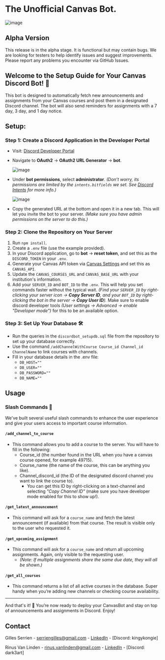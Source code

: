 # The Unofficial Canvas Bot.
![image](https://github.com/user-attachments/assets/97e68a62-f6e9-41d5-b2fe-708b49464401)

## Alpha Version

This release is in the alpha stage. It is functional but may contain bugs. We are looking for testers to help identify issues and suggest improvements. Please report any problems you encounter via GitHub Issues.

## Welcome to the Setup Guide for Your Canvas Discord Bot! 🎉

This bot is designed to automatically fetch new announcements and assignments from your Canvas courses and post them in a designated Discord channel. The bot will also send reminders for assignments with a 7 day, 3 day, and 1 day notice.

## Setup:

### Step 1: Create a Discord Application in the Developer Portal
- Visit: [Discord Developer Portal](https://discord.com/developers/docs/intro)
- Navigate to **OAuth2** -> **OAuth2 URL Generator** -> **bot**.
  
  ![image](https://github.com/user-attachments/assets/3214d1f4-81eb-4497-ac98-64eef3c59186)

- Under **bot permissions**, select **administrator**. *(Don’t worry, its permissions are limited by the `intents.bitfields` we set. See [Discord Intents](https://discord.com/developers/docs/topics/gateway#list-of-intents) for more info.)*
  
  ![image](https://github.com/user-attachments/assets/804290da-0a80-4d7b-8279-ed89da084422)

- Copy the generated URL at the bottom and open it in a new tab. This will let you invite the bot to your server. *(Make sure you have admin permissions on the server to do this.)*

### Step 2: Clone the Repository on Your Server
1. Run `npm install`.
2. Create a `.env` file (use the example provided).
3. In your Discord application, go to **bot** -> **reset token**, and set this as the `DISCORD_TOKEN` in your `.env`.
4. Generate your Canvas API token via [Canvas Settings](https://canvas.kdg.be/profile/settings) and set this as `CANVAS_API`.
5. Update the `CANVAS_COURSES_URL` and `CANVAS_BASE_URL` with your institution's information.
6. Add your `SERVER_ID` and `BOT_ID` to the `.env`. This will help you set commands faster without the typical wait. *(Find your `SERVER_ID` by right-clicking your server icon -> **Copy Server ID**, and your `BOT_ID` by right-clicking the bot in the server -> **Copy User ID**).* Make sure to enable discord developer tools *(User settings -> Advanced -> enable "Developer mode")* for this to be an available option.

### Step 3: Set Up Your Database 🛠️
- Run the queries in the `discordbot_setupdb.sql` file from the repository to set up your database correctly.
- Use the command `/addChannelWithCourse Course_id Channel_id ChannelName` to link courses with channels.
- Fill in your database details in the .env file:
   - `DB_HOST=""`
   - `DB_USER=""`
   - `DB_PASSWORD=""`
   - `DB_NAME=""`

## Usage

### Slash Commands 🚀
We've built several useful slash commands to enhance the user experience and give your users access to important course information.

#### `/add_channel_to_course`
- This command allows you to add a course to the server. You will have to fill in the following:
  - Course_id (the number found in the URL when you have a canvas course opened, for example 49715).
  - Course_name (the name of the course, this can be anything you like).
  - Channel_discord_id (the ID of the designated discord channel you want to link the course to).
    - You can get this ID by right-clicking on a text-channel and selecting *"Copy Channel ID"* (make sure you have developer mode enabled for this to show up!).

#### `/get_latest_announcement`
- This command will ask for a `course_name` and fetch the latest announcement (if available) from that course. The result is visible only to the user who requested it.

#### `/get_upcoming_assignment`
- This command will ask for a `course_name` and return all upcoming assignments. Again, only visible to the requesting user.
  - *(Note: If multiple assignments share the same due date, they will all be shown.)*

#### `/get_all_courses`
- This command returns a list of all active courses in the database. Super handy when you’re adding new channels or checking course availability.

---

And that's it! 🎉 You’re now ready to deploy your CanvasBot and stay on top of announcements and assignments in Discord. Enjoy!

## Contact
Gilles Serrien - [serriengilles@gmail.com](mailto:serriengilles@gmail.com) - [LinkedIn](https://www.linkedin.com/in/gillesserrien/) - [Discord: kingykongie]

Rinus Van Linden - [rinus.vanlinden@gmail.com](mailto:rinus.vanlinden@gmail.com) - [LinkedIn](https://www.linkedin.com/in/rinus-van-linden-a8b454292/) - [Discord: dark3art]
